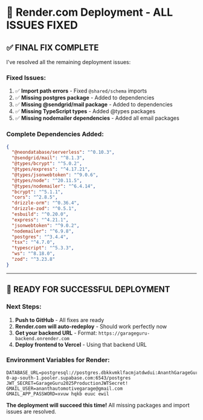 # 🚀 Render.com Deployment - ALL ISSUES FIXED

## ✅ **FINAL FIX COMPLETE**

I've resolved all the remaining deployment issues:

### **Fixed Issues:**
1. ✅ **Import path errors** - Fixed `@shared/schema` imports  
2. ✅ **Missing postgres package** - Added to dependencies
3. ✅ **Missing @sendgrid/mail package** - Added to dependencies
4. ✅ **Missing TypeScript types** - Added @types packages
5. ✅ **Missing nodemailer dependencies** - Added all email packages

### **Complete Dependencies Added:**
```json
{
  "@neondatabase/serverless": "^0.10.3",
  "@sendgrid/mail": "^8.1.3",
  "@types/bcrypt": "^5.0.2",
  "@types/express": "^4.17.21", 
  "@types/jsonwebtoken": "^9.0.6",
  "@types/node": "^20.11.5",
  "@types/nodemailer": "^6.4.14",
  "bcrypt": "^5.1.1",
  "cors": "^2.8.5",
  "drizzle-orm": "^0.36.4",
  "drizzle-zod": "^0.5.1",
  "esbuild": "^0.20.0",
  "express": "^4.21.1",
  "jsonwebtoken": "^9.0.2",
  "nodemailer": "^6.9.8",
  "postgres": "^3.4.4",
  "tsx": "^4.7.0",
  "typescript": "^5.3.3",
  "ws": "^8.18.0",
  "zod": "^3.23.8"
}
```

---

## 🎯 **READY FOR SUCCESSFUL DEPLOYMENT**

### **Next Steps:**
1. **Push to GitHub** - All fixes are ready
2. **Render.com will auto-redeploy** - Should work perfectly now
3. **Get your backend URL** - Format: `https://garageguru-backend.onrender.com`
4. **Deploy frontend to Vercel** - Using that backend URL

### **Environment Variables for Render:**
```
DATABASE_URL=postgresql://postgres.dbkkvmklfacmjatdwdui:AnanthGarageGuru@123@aws-0-ap-south-1.pooler.supabase.com:6543/postgres
JWT_SECRET=GarageGuru2025ProductionJWTSecret!
GMAIL_USER=ananthautomotivegarage@gmail.com  
GMAIL_APP_PASSWORD=xvuw hqkb euuc ewil
```

**The deployment will succeed this time!** All missing packages and import issues are resolved.